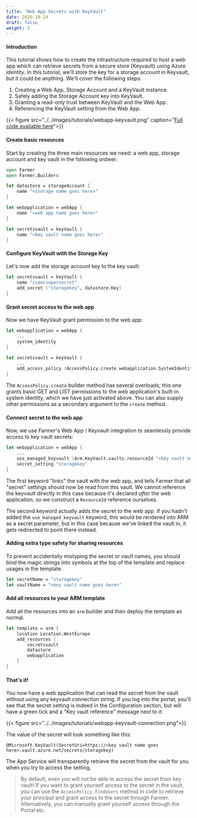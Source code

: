 ```yaml
---
title: "Web App Secrets with KeyVault"
date: 2020-10-24
draft: false
weight: 5
---
```


#### Introduction
This tutorial shows how to create the infrastructure required to host a web app which can retrieve secrets from a secure store (Keyvault) using Azure *identity*. In this tutorial, we'll store the key for a storage account in Keyvault, but it could be anything. We'll cover the following steps:

1. Creating a Web App, Storage Account and a KeyVault instance.
1. Safely adding the Storage Account key into KeyVault.
1. Granting a read-only trust between KeyVault and the Web App.
1. Referencing the KeyVault setting from the Web App.

{{< figure src="../../images/tutorials/webapp-keyvault.png" caption="[Full code available here](https://github.com/CompositionalIT/farmer/blob/master/samples/scripts/tutorials/webapp-keyvault.fsx)">}}

#### Create basic resources
Start by creating the three main resources we need: a web app, storage account and key vault in the following ordwer:

```fsharp
open Farmer
open Farmer.Builders

let datastore = storageAccount {
    name "<storage name goes here>"
}

let webapplication = webApp {
    name "<web app name goes here>"
}

let secretsvault = keyVault {
    name "<key vault name goes here>"
}
```

#### Configure KeyVault with the Storage Key
Let's now add the storage account key to the key vault:

```fsharp
let secretsvault = keyVault {
    name "isaacsupersecret"
    add_secret ("storagekey", datastore.Key)
}
```

#### Grant secret access to the web app
Now we have KeyVault grant permission to the web app:

```fsharp
let webapplication = webApp {
    ...
    system_identity
}

let secretsvault = keyVault {
    ...
    add_access_policy (AccessPolicy.create webapplication.SystemIdentity)
}
```

The `AccessPolicy.create` builder method has several overloads; this one grants basic GET and LIST permissions to the web application's built-in system identity, which we have just activated above. You can also supply other permissions as a secondary argument to the `create` method.

#### Connect secret to the web app
Now, we use Farmer's Web App / Keyvault integration to seamlessly provide access to key vault secrets:

```fsharp
let webapplication = webApp {
    ...
    use_managed_keyvault (Arm.KeyVault.vaults.resourceId "<key vault name goes here>")
    secret_setting "storagekey"
}
```

The first keyword "links" the vault with the web app, and tells Farmer that all "secret" settings should now be read from this vault. We cannot reference the keyvault directly in this case because it's declared *after* the web application, so we construct a `ResourceId` reference ourselves.

The second keyword actually adds the secret to the web app. If you hadn't added the `use_managed_keyvault` keyword, this would be rendered into ARM as a secret parameter, but in this case because we've linked the vault in, it gets redirected to point there instead.

#### Adding extra type safety for sharing resources
To prevent accidentally mistyping the secret or vault names, you should bind the magic strings into symbols at the top of the template and replace usages in the template.

```fsharp
let secretName = "storagekey"
let vaultName = "<key vault name goes here>"
```

#### Add all resources to your ARM template
Add all the resources into an `arm` builder and then deploy the template as normal.

```fsharp
let template = arm {
    location Location.WestEurope
    add_resources [
        secretsvault
        datastore
        webapplication
    ]
}
```

#### That's it!
You now have a web application that can read the secret from the vault without using any keyvault connection string. If you log into the portal, you'll see that the secret setting is indeed in the Configuration section, but will have a green tick and a "Key vault reference" message next to it:

{{< figure src="../../images/tutorials/webapp-keyvault-connection.png">}}

The value of the secret will look something like this:

```
@Microsoft.KeyVault(SecretUri=https://<key vault name goes here>.vault.azure.net/secrets/storagekey)
```

The App Service will transparently retrieve the secret from the vault for you when you try to access the setting.

> By default, even *you* will not be able to access the secret from key vault! If you want to grant yourself access to the secret in the vault, you can use the `AccessPolicy.findUsers` method in code to retrieve your principal and grant access to the secret through Farmer. Alternatively, you can manually grant yourself access through the Portal etc.